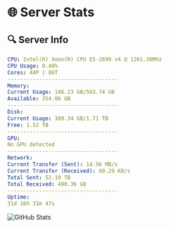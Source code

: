 # 🌐 Server Stats
## 🔍 Server Info
```yaml
CPU: Intel(R) Xeon(R) CPU E5-2699 v4 @ 1261.30MHz
CPU Usage: 0.40%
Cores: 44P | 88T
-----------------------------------
Memory:
Current Usage: 146.23 GB/503.74 GB
Available: 354.06 GB
-----------------------------------
Disk:
Current Usage: 109.34 GB/1.71 TB
Free: 1.52 TB
-----------------------------------
GPU:
No GPU detected
-----------------------------------
Network:
Current Transfer (Sent): 14.56 MB/s
Current Transfer (Received): 60.29 KB/s
Total Sent: 52.19 TB
Total Received: 490.36 GB
-----------------------------------
Uptime:
31d 16h 31m 47s
```
![GitHub Stats](https://img.shields.io/badge/Updated-2025-04-08_13:54:36-blue)